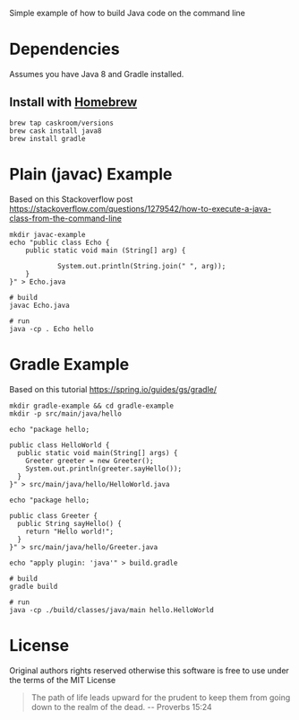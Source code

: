 Simple example of how to build Java code on the command line

# Dependencies

Assumes you have Java 8 and Gradle installed.

## Install with [Homebrew](https://brew.sh/)

```
brew tap caskroom/versions
brew cask install java8
brew install gradle
```

# Plain (javac) Example

Based on this Stackoverflow post https://stackoverflow.com/questions/1279542/how-to-execute-a-java-class-from-the-command-line

```
mkdir javac-example
echo "public class Echo {
    public static void main (String[] arg) {

            System.out.println(String.join(" ", arg));
    }
}" > Echo.java

# build
javac Echo.java

# run
java -cp . Echo hello
```

# Gradle Example

Based on this tutorial https://spring.io/guides/gs/gradle/

```
mkdir gradle-example && cd gradle-example
mkdir -p src/main/java/hello

echo "package hello;

public class HelloWorld {
  public static void main(String[] args) {
    Greeter greeter = new Greeter();
    System.out.println(greeter.sayHello());
  }
}" > src/main/java/hello/HelloWorld.java

echo "package hello;

public class Greeter {
  public String sayHello() {
    return "Hello world!";
  }
}" > src/main/java/hello/Greeter.java

echo "apply plugin: 'java'" > build.gradle

# build
gradle build

# run 
java -cp ./build/classes/java/main hello.HelloWorld 
```

# License

Original authors rights reserved otherwise this software is free to use under the terms of the MIT License

> The path of life leads upward for the prudent 
> to keep them from going down to the realm of the dead.
> -- Proverbs 15:24

